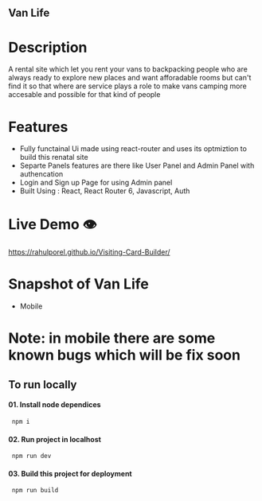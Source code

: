 ## Van Life

# Description

A rental site which let you rent your vans to backpacking people who are always ready to explore new places and want afforadable rooms but can't find it so that where are service plays a role to make vans camping more accesable and possible for that kind of people

# Features

- Fully functainal Ui made using react-router and uses its optmiztion to build this renatal site
- Separte Panels features are there like User Panel and Admin Panel with authencation
- Login and Sign up Page for using Admin panel
- Built Using : React, React Router 6, Javascript, Auth

# Live Demo 👁️

https://rahulporel.github.io/Visiting-Card-Builder/

# Snapshot of Van Life

- Mobile

# Note: in mobile there are some known bugs which will be fix soon

## To run locally

#### 01. Install node dependices

```npm
 npm i
```

#### 02. Run project in localhost

```npm
 npm run dev
```

#### 03. Build this project for deployment

```npm
 npm run build
```
